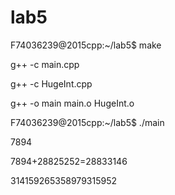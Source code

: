 # lab5

F74036239@2015cpp:~/lab5$ make

g++ -c main.cpp

g++ -c HugeInt.cpp

g++ -o main main.o HugeInt.o

F74036239@2015cpp:~/lab5$ ./main

7894

7894+28825252=28833146

314159265358979315952

